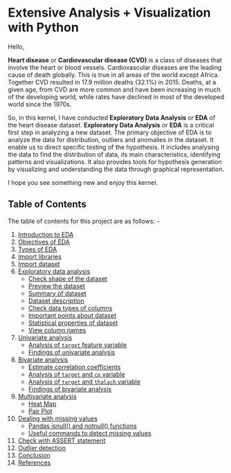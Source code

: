 <a class="anchor" id="0"></a>

# **Extensive Analysis + Visualization with Python**

Hello,


**Heart disease** or **Cardiovascular disease (CVD)** is a class of diseases that involve the heart or blood vessels. Cardiovascular diseases are the 
leading cause of death globally. This is true in all areas of the world except Africa. Together CVD resulted in 17.9 million deaths (32.1%) in 2015. 
Deaths, at a given age, from CVD are more common and have been increasing in much of the developing world, while rates have declined in most of the 
developed world since the 1970s.

So, in this kernel, I have conducted **Exploratory Data Analysis** or **EDA** of the heart disease dataset. **Exploratory Data Analysis** or **EDA** is 
a critical first step in analyzing a new dataset. The primary objective of EDA is to analyze the data for distribution, outliers and anomalies in the 
dataset. It enable us to direct specific testing of the hypothesis. It includes analysing the data to find the distribution of data, its main 
characteristics, identifying patterns and visualizations.  It also provides tools for hypothesis generation by visualizing and understanding the data 
through graphical representation.  

I hope you see something new and enjoy this kernel.



<a class="anchor" id="0.1"></a>

## Table of Contents


The table of contents for this project are as follows: -

1.	[Introduction to EDA](#1)
1.	[Objectives of EDA](#2)
1.	[Types of EDA](#3)
1.  [Import libraries](#4)
1.	[Import dataset](#5)
1.	[Exploratory data analysis](#6)
      - [Check shape of the dataset](#6.1)
	  - [Preview the dataset](#6.2)
	  - [Summary of dataset](#6.3)
      - [Dataset description](#6.4)
      - [Check data types of columns](#6.5)
      - [Important points about dataset](#6.6)
      - [Statistical properties of dataset](#6.7)
      - [View column names](#6.8)
1.	[Univariate analysis](#7)
      - [Analysis of `target` feature variable](#7.1)
      - [Findings of univariate analysis](#7.2)
1.	[Bivariate analysis](#8)
      - [Estimate correlation coefficients](#8.1)
      - [Analysis of `target` and `cp` variable](#8.2)
      - [Analysis of `target` and `thalach` variable](#8.3)
      - [Findings of bivariate analysis](#8.4)
1.	[Multivariate analysis](#9)
      - [Heat Map](#9.1)
      - [Pair Plot](#9.2)
1.	[Dealing with missing values](#10)
      - [Pandas isnull() and notnull() functions](#10.1)
      - [Useful commands to detect missing values](#10.2)
1.	[Check with ASSERT statement](#11)
1.	[Outlier detection](#12)
1.	[Conclusion](#13) 
1.	[References](#14)
